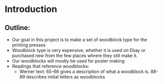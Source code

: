 # Introduction

## Outline:

- Our goal in this project is to make a set of woodblock type for the printing presses
- Woodblock type is very expensive, whether it is used on Ebay or purchased new from the few places whrere they still make it.
- Our woodblocks will mostly be used for poster making
- Readings that reference woodblocks:
    - Werner text: 65-66 gives a description of what a woodblock is. 88-89 describes initial letters as woodblocks

